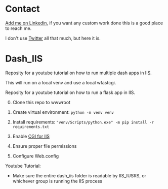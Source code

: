 # Contact

[Add me on Linkedin](https://www.linkedin.com/in/michael-fore-11a46a58/), if you want any custom work done this is a good place to reach me.

I don't use [Twitter](https://twitter.com/Wolfman_Brother) all that much, but here it is.

# Dash_IIS

Reposity for a youtube tutorial on how to run multiple dash apps in IIS.

This will run on a local venv and use a local wfastcgi.

Reposity for a youtube tutorial on how to run a flask app in IIS.

0. Clone this repo to wwwroot

1. Create virtual environment: `python -m venv venv`

2. Install requirements: `"venv/Scripts/python.exe" -m pip install -r requirements.txt`

3. Enable [CGI for IIS](https://docs.microsoft.com/en-us/iis/configuration/system.webserver/cgi)

4. Ensure proper file permissions 

5. Configure Web.config

Youtube Tutorial: 

* Make sure the entire dash_iis folder is readable by IIS_IUSRS, or whichever group is running the IIS process



